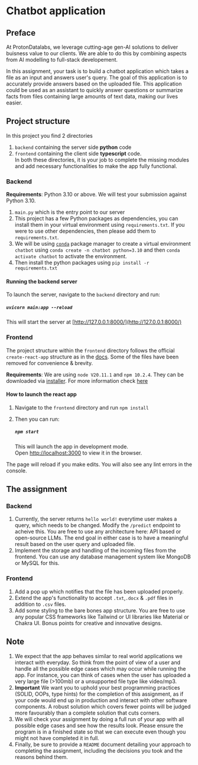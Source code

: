 # Chatbot application

## Preface

At ProtonDatalabs, we leverage cutting-age gen-AI solutions to deliver buisness value to our clients. We are able to do this by combining aspects from AI modelling to full-stack developement.

In this assignment, your task is to build a chatbot application which takes a file as an input and answers user's query. The goal of this application is to accurately provide answers based on the uploaded file. This application could be used as an assistant to quickly answer questions or summarize facts from files containing large amounts of text data, making our lives easier.

## Project structure

In this project you find 2 directories

1. `backend` containing the server side **python** code
2. `frontend` containing the client side **typescript** code.\
   In both these directories, it is your job to complete the missing modules and add necessary functionalities to make the app fully functional.

### Backend

**Requirements**: Python 3.10 or above. We will test your submission against Python 3.10.

1. `main.py` which is the entry point to our server
2. This project has a few Python packages as dependencies, you can install them in your virtual environment using `requirements.txt`. If you were to use other dependencies, then please add them to `requirements.txt`.
3. We will be using [`conda`](https://docs.conda.io/projects/conda/en/stable/) package manager to create a virtual environment `chatbot` using `conda create -n chatbot python=3.10` and then `conda activate chatbot` to activate the environment.
4. Then install the python packages using `pip install -r requirements.txt`

#### Running the backend server

To launch the server, navigate to the `backend` directory and run:

##### `uvicorn main:app --reload`

This will start the server at [http://127.0.0.1:8000/](http://127.0.0.1:8000/)

### Frontend

The project structure within the `frontend` directory follows the official `create-react-app` structure as in the [docs](https://create-react-app.dev/docs/folder-structure). Some of the files have been removed for convenience & brevity.

**Requirements**: We are using `node V20.11.1` and `npm 10.2.4`. They can be downloaded via [installer](https://nodejs.org/en). For more information check [here](https://docs.npmjs.com/downloading-and-installing-node-js-and-npm)

#### How to launch the react app

1. Navigate to the `frontend` directory and run `npm install`
2. Then you can run:

   ##### `npm start`

   This will launch the app in development mode.\
   Open [http://localhost:3000](http://localhost:3000) to view it in the browser.

The page will reload if you make edits. You will also see any lint errors in the console.

## The assignment

### Backend

1. Currently, the server returns `hello world!` everytime user makes a query, which needs to be changed. Modify the `/predict` endpoint to acheive this. You are free to use any architecture here: API based or open-source LLMs. The end goal in either case is to have a meaningful result based on the user query and uploaded file.
2. Implement the storage and handling of the incoming files from the frontend. You can use any database management system like MongoDB or MySQL for this.

### Frontend

1. Add a pop up which notifies that the file has been uploaded properly.
2. Extend the app's functionality to accept `.txt`,`.docx` & `.pdf` files in addition to `.csv` files.
3. Add some styling to the bare bones app structure. You are free to use any popular CSS frameworks like Tailwind or UI libraries like Material or Chakra UI. Bonus points for creative and innovative designs.

## Note

1. We expect that the app behaves similar to real world applications we interact with everyday. So think from the point of view of a user and handle all the possible edge cases which may occur while running the app. For instance, you can think of cases when the user has uploaded a very large file (>100mb) or a unsupported file type like video/mp3.
2. **Important** We want you to uphold your best programming practices (SOLID, OOPs, type hints) for the completion of this assignment, as if your code would end up in production and interact with other software components. A robust solution which covers fewer points will be judged more favourably than a complete solution that cuts corners.
3. We will check your assignment by doing a full run of your app with all possible edge cases and see how the results look. Please ensure the program is in a finished state so that we can execute even though you might not have
   completed it in full.
4. Finally, be sure to provide a `README` document detailing your approach to completing the assignment, including the decisions you took and the reasons behind them.
